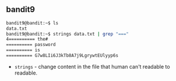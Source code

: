 ## bandit9

```bash
bandit9@bandit:~$ ls
data.txt
bandit9@bandit:~$ strings data.txt | grep "==="
4========== the#
========== password
========== is
========== G7w8LIi6J3kTb8A7j9LgrywtEUlyyp6s
```
- ` strings ` - change content in the file that human can't readable to readable.
